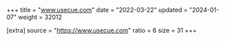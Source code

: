 +++
title = "www.usecue.com"
date = "2022-03-22"
updated = "2024-01-07"
weight = 32012

[extra]
source = "https://www.usecue.com"
ratio = 6
size = 31
+++
